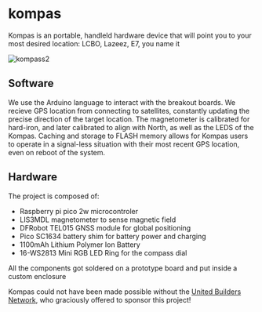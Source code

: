 # kompas

Kompas is an portable, handleld hardware device that will point you to your most desired location: LCBO, Lazeez, E7, you name it

![kompass2](media/kompas.jpg)

## Software

We use the Arduino language to interact with the breakout boards.
We recieve GPS location from connecting to satellites, constantly updating the precise direction of the target location.
The magnetometer is calibrated for hard-iron, and later calibrated to align with North, as well as the LEDS of the Kompas.
Caching and storage to FLASH memory allows for Kompas users to operate in a signal-less situation with their most recent GPS location, even on reboot of the system.


## Hardware

The project is composed of:
  - Raspberry pi pico 2w microcontroler
  - LIS3MDL magnetometer to sense magnetic field
  - DFRobot TEL015 GNSS module for global positioning
  - Pico SC1634 battery shim for battery power and charging
  - 1100mAh Lithium Polymer Ion Battery
  - 16-WS2813 Mini RGB LED Ring for the compass dial


All the components got soldered on a prototype board and put inside a custom enclosure

Kompas could not have been made possible without the [United Builders Network](https://unitedbuilders.network/), who graciously offered to sponsor this project!
